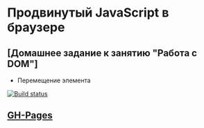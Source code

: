# Продвинутый JavaScript в браузере

## [Домашнее задание к занятию "Работа с DOM"]

- Перемещение элемента

[![Build status](https://ci.appveyor.com/api/projects/status/3jsbenm5kw7bqjsu/branch/master?svg=true)](https://ci.appveyor.com/project/Dzuba110729/ahj-dom)

## [GH-Pages](https://Dzuba110729.github.io/ahj-dom/)
